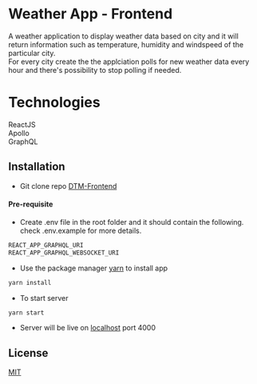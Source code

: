 # Weather App - Frontend

A weather application to display weather data based on city and it will return information such as temperature, humidity and windspeed of the particular city.  
For every city create the the applciation polls for new weather data every hour and there's possibility to stop polling if needed.

# Technologies

ReactJS  
Apollo  
GraphQL

## Installation

- Git clone repo [DTM-Frontend](https://github.com/Tobzzy/DTM-Frontend)

#### Pre-requisite

- Create .env file in the root folder and it should contain the following. check .env.example for more details.

```JavaScript
REACT_APP_GRAPHQL_URI
REACT_APP_GRAPHQL_WEBSOCKET_URI
```

- Use the package manager [yarn](https://yarnpkg.com/) to install app

```bash
yarn install
```

- To start server

```bash
yarn start
```

- Server will be live on [localhost](http://localhost:4000) port 4000

## License

[MIT](https://choosealicense.com/licenses/mit/)
